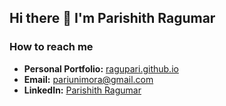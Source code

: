 ## Hi there 👋 I'm Parishith Ragumar

### How to reach me
- **Personal Portfolio:** [ragupari.github.io](https://ragupari.github.io)
- **Email:** [pariunimora@gmail.com](mailto:pariunimora@gmail.com)
- **LinkedIn:** [Parishith Ragumar](linkedin.com/in/rp07official)

